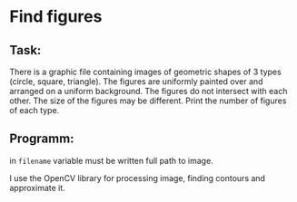 Find figures
=============
Task:
--------------
There is a graphic file containing images of geometric shapes of 3 types (circle, square, triangle). The figures are uniformly painted over and arranged on a uniform background. The figures do not intersect with each other. The size of the figures may be different.
Print the number of figures of each type.

Programm:
-------------
in ```filename``` variable must be written full path to image.

I use the OpenCV library for processing image, finding contours and approximate it.


